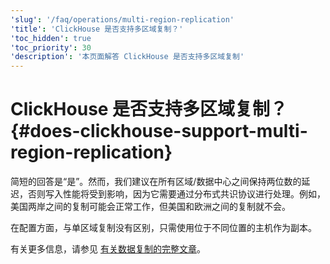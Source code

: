 ```yaml
---
'slug': '/faq/operations/multi-region-replication'
'title': 'ClickHouse 是否支持多区域复制？'
'toc_hidden': true
'toc_priority': 30
'description': '本页面解答 ClickHouse 是否支持多区域复制'
---
```



# ClickHouse 是否支持多区域复制？ {#does-clickhouse-support-multi-region-replication}

简短的回答是“是”。然而，我们建议在所有区域/数据中心之间保持两位数的延迟，否则写入性能将受到影响，因为它需要通过分布式共识协议进行处理。例如，美国两岸之间的复制可能会正常工作，但美国和欧洲之间的复制就不会。

在配置方面，与单区域复制没有区别，只需使用位于不同位置的主机作为副本。

有关更多信息，请参见 [有关数据复制的完整文章](../../engines/table-engines/mergetree-family/replication.md)。
